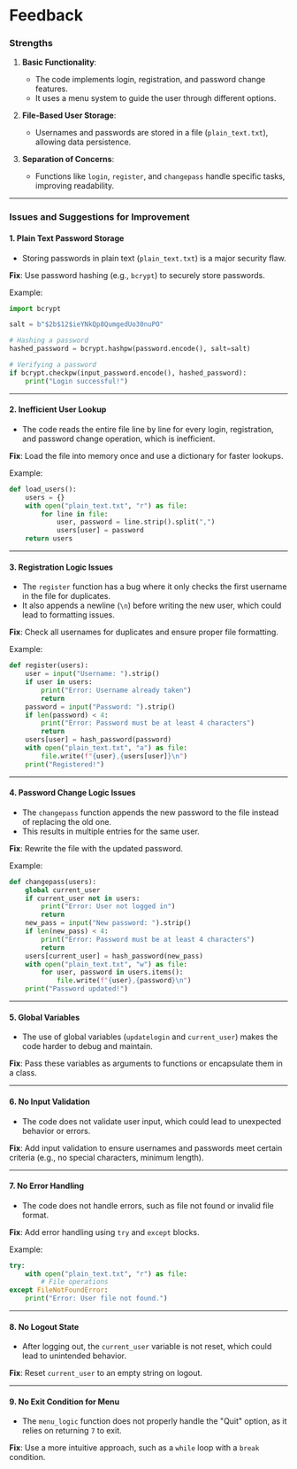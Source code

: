 # Feedback

### **Strengths**
1. **Basic Functionality**:
   - The code implements login, registration, and password change features.
   - It uses a menu system to guide the user through different options.

2. **File-Based User Storage**:
   - Usernames and passwords are stored in a file (`plain_text.txt`), allowing data persistence.

3. **Separation of Concerns**:
   - Functions like `login`, `register`, and `changepass` handle specific tasks, improving readability.

---

### **Issues and Suggestions for Improvement**

#### 1. **Plain Text Password Storage**
   - Storing passwords in plain text (`plain_text.txt`) is a major security flaw.

   **Fix**: Use password hashing (e.g., `bcrypt`) to securely store passwords.

   Example:
   ```python
   import bcrypt

   salt = b"$2b$12$ieYNkQp8QumgedUo30nuPO"

   # Hashing a password
   hashed_password = bcrypt.hashpw(password.encode(), salt=salt)

   # Verifying a password
   if bcrypt.checkpw(input_password.encode(), hashed_password):
       print("Login successful!")
   ```

---

#### 2. **Inefficient User Lookup**
   - The code reads the entire file line by line for every login, registration, and password change operation, which is inefficient.

   **Fix**: Load the file into memory once and use a dictionary for faster lookups.

   Example:
   ```python
   def load_users():
       users = {}
       with open("plain_text.txt", "r") as file:
           for line in file:
               user, password = line.strip().split(",")
               users[user] = password
       return users
   ```

---

#### 3. **Registration Logic Issues**
   - The `register` function has a bug where it only checks the first username in the file for duplicates.
   - It also appends a newline (`\n`) before writing the new user, which could lead to formatting issues.

   **Fix**: Check all usernames for duplicates and ensure proper file formatting.

   Example:
   ```python
   def register(users):
       user = input("Username: ").strip()
       if user in users:
           print("Error: Username already taken")
           return
       password = input("Password: ").strip()
       if len(password) < 4:
           print("Error: Password must be at least 4 characters")
           return
       users[user] = hash_password(password)
       with open("plain_text.txt", "a") as file:
           file.write(f"{user},{users[user]}\n")
       print("Registered!")
   ```

---

#### 4. **Password Change Logic Issues**
   - The `changepass` function appends the new password to the file instead of replacing the old one.
   - This results in multiple entries for the same user.

   **Fix**: Rewrite the file with the updated password.

   Example:
   ```python
   def changepass(users):
       global current_user
       if current_user not in users:
           print("Error: User not logged in")
           return
       new_pass = input("New password: ").strip()
       if len(new_pass) < 4:
           print("Error: Password must be at least 4 characters")
           return
       users[current_user] = hash_password(new_pass)
       with open("plain_text.txt", "w") as file:
           for user, password in users.items():
               file.write(f"{user},{password}\n")
       print("Password updated!")
   ```

---

#### 5. **Global Variables**
   - The use of global variables (`updatelogin` and `current_user`) makes the code harder to debug and maintain.

   **Fix**: Pass these variables as arguments to functions or encapsulate them in a class.

---

#### 6. **No Input Validation**
   - The code does not validate user input, which could lead to unexpected behavior or errors.

   **Fix**: Add input validation to ensure usernames and passwords meet certain criteria (e.g., no special characters, minimum length).

---

#### 7. **No Error Handling**
   - The code does not handle errors, such as file not found or invalid file format.

   **Fix**: Add error handling using `try` and `except` blocks.

   Example:
   ```python
   try:
       with open("plain_text.txt", "r") as file:
           # File operations
   except FileNotFoundError:
       print("Error: User file not found.")
   ```

---

#### 8. **No Logout State**
   - After logging out, the `current_user` variable is not reset, which could lead to unintended behavior.

   **Fix**: Reset `current_user` to an empty string on logout.

---

#### 9. **No Exit Condition for Menu**
   - The `menu_logic` function does not properly handle the "Quit" option, as it relies on returning `7` to exit.

   **Fix**: Use a more intuitive approach, such as a `while` loop with a `break` condition.